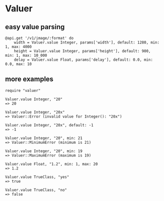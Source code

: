 # Valuer

## easy value parsing

    @api.get '/v1/image/:format' do
        width = Valuer.value Integer, params['width'], default: 1280, min: 1, max: 4000
        height = Valuer.value Integer, params['height'], default: 900, min: 1, max: 10_000
        delay = Valuer.value Float, params['delay'], default: 0.0, min: 0.0, max: 10

## more examples

    require "valuer"

    Valuer.value Integer, "20"
    => 20

    Valuer.value Integer, "20x"
    => Valuer::Error (invalid value for Integer(): "20x")

    Valuer.value Integer, "20x", default: -1
    => -1

    Valuer.value Integer, "20", min: 21
    => Valuer::MinimumError (minimum is 21)

    Valuer.value Integer, "20", min: 19
    => Valuer::MaximumError (maximum is 19)

    Valuer.value Float, "1.2", min: 1, max: 20
    => 1.2

    Valuer.value TrueClass, "yes"
    => true

    Valuer.value TrueClass, "no"
    => false
